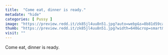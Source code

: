 ```yaml
---
title:  "Come eat, dinner is ready."
metadate: "hide"
categories: [ Pussy ]
image: "https://preview.redd.it/zk85jl4uu8n51.jpg?auto=webp&s=8b81d59cac233e658c49e6812e0d5a1961a03036"
thumb: "https://preview.redd.it/zk85jl4uu8n51.jpg?width=640&crop=smart&auto=webp&s=6e039a955b3aadda94b3b2ac41906a322f77fe89"
visit: ""
---
```

Come eat, dinner is ready.
